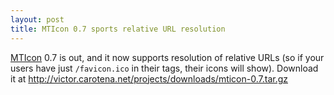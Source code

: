 ```yaml
---
layout: post
title: MTIcon 0.7 sports relative URL resolution
---
```


<a href="http://victor.carotena.net/projects/mtplugins/mticon.php">MTIcon</a> 0.7 is out, and it now supports resolution of relative URLs (so if your users have just <code>/favicon.ico</code> in their tags, their icons will show). Download it at <a href="http://victor.carotena.net/projects/downloads/mticon-0.7.tar.gz">http://victor.carotena.net/projects/downloads/mticon-0.7.tar.gz</a>
